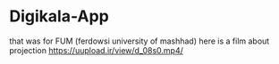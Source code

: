 # Digikala-App
that was for FUM (ferdowsi university of mashhad)
here is a film about projection
https://uupload.ir/view/d_08s0.mp4/
